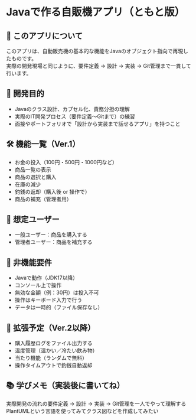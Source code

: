 # Javaで作る自販機アプリ（ともと版）

## 🧠 このアプリについて
このアプリは、自動販売機の基本的な機能をJavaのオブジェクト指向で再現したものです。  
実際の開発現場と同じように、要件定義 → 設計 → 実装 → Git管理まで一貫して行います。

## 🎯 開発目的
- Javaのクラス設計、カプセル化、責務分担の理解
- 実際のIT開発プロセス（要件定義〜Gitまで）の練習
- 面接やポートフォリオで「設計から実装まで話せるアプリ」を持つこと

## 🛠️ 機能一覧（Ver.1）
- お金の投入（100円・500円・1000円など）
- 商品一覧の表示
- 商品の選択と購入
- 在庫の減少
- 釣銭の返却（購入後 or 操作で）
- 商品の補充（管理者用）

## 📌 想定ユーザー
- 一般ユーザー：商品を購入する
- 管理者ユーザー：商品を補充する

## 🧩 非機能要件
- Javaで動作（JDK17以降）
- コンソール上で操作
- 無効な金額（例：30円）は投入不可
- 操作はキーボード入力で行う
- データは一時的（ファイル保存なし）

## 🔮 拡張予定（Ver.2以降）
- 購入履歴ログをファイル出力する
- 温度管理（温かい／冷たい飲み物）
- 当たり機能（ランダムで無料）
- 操作タイムアウトで釣銭自動返却

## 📚 学びメモ（実装後に書いてね）
実際開発の流れの要件定義 → 設計 → 実装 → Git管理を一人でやって理解する  
PlantUMLという言語を使ってみてクラス図などを作成してみたい
